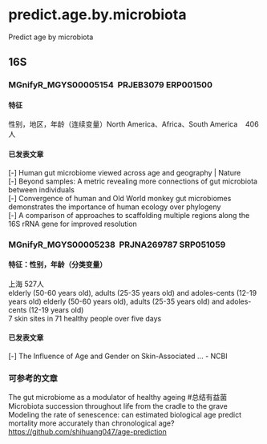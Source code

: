 # predict.age.by.microbiota
Predict age by microbiota
## 16S


### MGnifyR_MGYS00005154  PRJEB3079 ERP001500
#### 特征
  性别，地区，年龄（连续变量）North America、Africa、South America    406人
#### 已发表文章
[-] Human gut microbiome viewed across age and geography | Nature  
[-] Beyond samples: A metric revealing more connections of gut microbiota between individuals  
[-] Convergence of human and Old World monkey gut microbiomes demonstrates the importance of human ecology over phylogeny  
[-] A comparison of approaches to scaffolding multiple regions along the 16S rRNA gene for improved resolution  

### MGnifyR_MGYS00005238  PRJNA269787 SRP051059 
#### 特征：性别，年龄（分类变量）
上海 527人   
 elderly (50-60 years old), adults (25-35 years old) and adoles-cents (12-19 years old) elderly (50-60 years old), adults (25-35 years old) and adoles-cents (12-19 years old)  
7 skin sites in 71 healthy people over five days  
#### 已发表文章
[-] The Influence of Age and Gender on Skin-Associated ... - NCBI  


### 可参考的文章
The gut microbiome as a modulator of healthy ageing #总结有益菌  
Microbiota succession throughout life from the cradle to the grave  
Modeling the rate of senescence: can estimated biological age predict mortality more accurately than chronological age?  
https://github.com/shihuang047/age-prediction  
